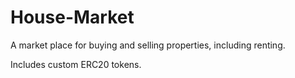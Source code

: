 # House-Market

A market place for buying and selling properties, including renting.

Includes custom ERC20 tokens.
